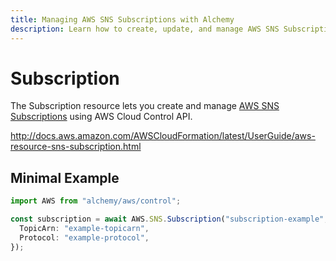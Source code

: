 ```yaml
---
title: Managing AWS SNS Subscriptions with Alchemy
description: Learn how to create, update, and manage AWS SNS Subscriptions using Alchemy Cloud Control.
---
```


# Subscription

The Subscription resource lets you create and manage [AWS SNS Subscriptions](https://docs.aws.amazon.com/sns/latest/userguide/) using AWS Cloud Control API.

http://docs.aws.amazon.com/AWSCloudFormation/latest/UserGuide/aws-resource-sns-subscription.html

## Minimal Example

```ts
import AWS from "alchemy/aws/control";

const subscription = await AWS.SNS.Subscription("subscription-example", {
  TopicArn: "example-topicarn",
  Protocol: "example-protocol",
});
```

